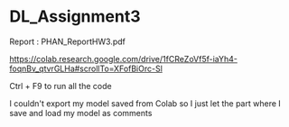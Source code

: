 # DL_Assignment3
Report : PHAN_ReportHW3.pdf


https://colab.research.google.com/drive/1fCReZoVf5f-iaYh4-foqnBv_qtvrGLHa#scrollTo=XFofBiOrc-Sl

Ctrl + F9 to run all the code

I couldn't export my model saved from Colab so I just let the part where I save and load my model as comments